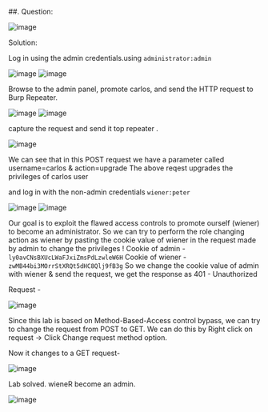 ##. Question:

![image](https://github.com/Nifalnasar/Portswigger-Labs/assets/141356053/e83ceecd-879f-4b2d-a87a-0823a537358f)

Solution:

Log in using the admin credentials.using ```administrator:admin```

![image](https://github.com/Nifalnasar/Portswigger-Labs/assets/141356053/978065c5-8c82-469d-9915-9cd366abb66f)
![image](https://github.com/Nifalnasar/Portswigger-Labs/assets/141356053/d22a4a4d-954e-44c1-8e6c-21569940ada7)

Browse to the admin panel, promote carlos, and send the HTTP request to Burp Repeater.

![image](https://github.com/Nifalnasar/Portswigger-Labs/assets/141356053/3ac71c0b-e805-4932-af98-f3c771d22021)
![image](https://github.com/Nifalnasar/Portswigger-Labs/assets/141356053/4c013e46-a0d5-42ed-bf3d-236085eb826a)

capture the request and send it top repeater .

![image](https://github.com/Nifalnasar/Portswigger-Labs/assets/141356053/15f599ad-42f8-457c-ac35-14ade8f277c0)

We can see that in this POST request we have a parameter called username=carlos & action=upgrade The above reqest upgrades the privileges of carlos user

and log in with the non-admin credentials ```wiener:peter```

![image](https://github.com/Nifalnasar/Portswigger-Labs/assets/141356053/73377bbe-8040-461c-8085-f35308933f94)
![image](https://github.com/Nifalnasar/Portswigger-Labs/assets/141356053/77bdaf17-d992-43d0-95a2-8c429fcfa6ee)

Our goal is to exploit the flawed access controls to promote ourself (wiener) to become an administrator.
So we can try to perform the role changing action as wiener by pasting the cookie value of wiener in the request made by admin to change the privileges !
Cookie of admin - ```ly0avCNsBXUcLWaFJxiZmsPdLzwleW6H``` Cookie of wiener - ```zwMB44bi3MOrrStXRQt5dHC8Qlj9fB3g```
So we change the cookie value of admin with wiener & send the request, we get the response as 401 - Unauthorized

Request -

![image](https://github.com/Nifalnasar/Portswigger-Labs/assets/141356053/0d9e5db1-d340-450d-8cf4-cf7067860410)

Since this lab is based on Method-Based-Access control bypass, we can try to change the request from POST to GET. We can do this by Right click on request -> Click Change request method option.

Now it changes to a GET request-

![image](https://github.com/Nifalnasar/Portswigger-Labs/assets/141356053/346a0422-2055-484d-ac33-5ae3661beea5)

Lab solved. wieneR become an admin.

![image](https://github.com/Nifalnasar/Portswigger-Labs/assets/141356053/c30cf289-3e29-4234-8b9a-98ea3112a426)

